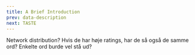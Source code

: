 ```yaml
---
title: A Brief Introduction
prev: data-description
next: TASTE
---
```


Network distribution?
Hvis de har høje ratings, har de så også de samme ord?
    Enkelte ord burde vel stå ud?